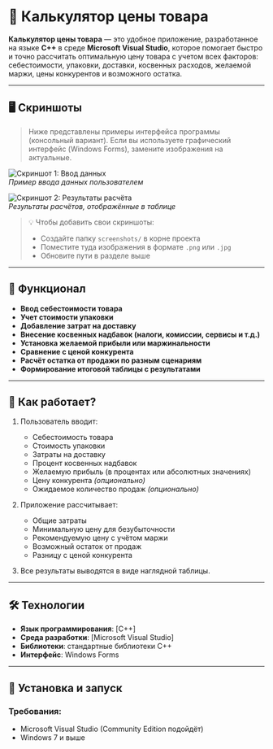 # 🧮 Калькулятор цены товара

**Калькулятор цены товара** — это удобное приложение, разработанное на языке **C++** в среде **Microsoft Visual Studio**, которое помогает быстро и точно рассчитать оптимальную цену товара с учетом всех факторов: себестоимости, упаковки, доставки, косвенных расходов, желаемой маржи, цены конкурентов и возможного остатка.

---

## 🖥️ Скриншоты

> Ниже представлены примеры интерфейса программы (консольный вариант). Если вы используете графический интерфейс (Windows Forms), замените изображения на актуальные.

![Скриншот 1: Ввод данных](screenshots/input_screen.png)  
*Пример ввода данных пользователем*

![Скриншот 2: Результаты расчёта](screenshots/result_table.png)  
*Результаты расчётов, отображённые в таблице*

> 💡 Чтобы добавить свои скриншоты:
> - Создайте папку `screenshots/` в корне проекта
> - Поместите туда изображения в формате `.png` или `.jpg`
> - Обновите пути в разделе выше

---

## 🔧 Функционал

- **Ввод себестоимости товара**
- **Учет стоимости упаковки**
- **Добавление затрат на доставку**
- **Внесение косвенных надбавок (налоги, комиссии, сервисы и т.д.)**
- **Установка желаемой прибыли или маржинальности**
- **Сравнение с ценой конкурента**
- **Расчёт остатка от продажи по разным сценариям**
- **Формирование итоговой таблицы с результатами**

---

## 📐 Как работает?

1. Пользователь вводит:
   - Себестоимость товара
   - Стоимость упаковки
   - Затраты на доставку
   - Процент косвенных надбавок
   - Желаемую прибыль (в процентах или абсолютных значениях)
   - Цену конкурента *(опционально)*
   - Ожидаемое количество продаж *(опционально)*

2. Приложение рассчитывает:
   - Общие затраты
   - Минимальную цену для безубыточности
   - Рекомендуемую цену с учётом маржи
   - Возможный остаток от продаж
   - Разницу с ценой конкурента

3. Все результаты выводятся в виде наглядной таблицы.

---

## 🛠️ Технологии

- **Язык программирования**: [C++]
- **Среда разработки**: [Microsoft Visual Studio]
- **Библиотеки**: стандартные библиотеки C++
- **Интерфейс**: Windows Forms

---

## 🚀 Установка и запуск

### Требования:
- Microsoft Visual Studio (Community Edition подойдёт)
- Windows 7 и выше
